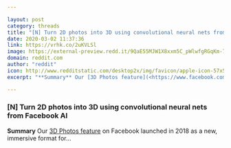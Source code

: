 ```yaml
---

layout: post
category: threads
title: "[N] Turn 2D photos into 3D using convolutional neural nets from Facebook AI"
date: 2020-03-02 11:37:36
link: https://vrhk.co/2uKVLSl
image: https://external-preview.redd.it/9QaE55MJW1X8xxm5C_pWlwfgRGqKm-7l_mrnbZDKbLE.jpg?width=260&height=136.12565445&auto=webp&crop=260:136.12565445,smart&s=007428a79682cd6f719d7f19be097ae241893bca
domain: reddit.com
author: "reddit"
icon: http://www.redditstatic.com/desktop2x/img/favicon/apple-icon-57x57.png
excerpt: "**Summary** Our [3D Photos feature](<https://www.facebook.com/help/414295416095269>) on Facebook launched in 2018 as a new, immersive format for..."

---
```


### [N] Turn 2D photos into 3D using convolutional neural nets from Facebook AI

**Summary** Our [3D Photos feature](<https://www.facebook.com/help/414295416095269>) on Facebook launched in 2018 as a new, immersive format for...